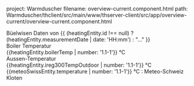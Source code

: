 project: Warmduscher
filename: overview-current.component.html
path: Warmduscher/thclient/src/main/www/thserver-client/src/app/overview-current/overview-current.component.html

<mat-card>
  <mat-card-header class="myHeader">
    <mat-card-title class="myTitle">
      Büelwisen Daten von {{ (heatingEntity.id  !== null) ? (heatingEntity.measurementDate  | date: 'HH:mm') : "..." }}
    </mat-card-title>
  </mat-card-header>
  <mat-card-content>
    <div fxLayout.xs="column" fxLayout.gt-xs="row">
      <div fxFlex.gt-xs="50" class="spacer">
        <div class="">Boiler Temperatur</div>
        <div class="mat-display-2 textBig">{{heatingEntity.boilerTemp | number: '1.1-1'}} °C</div>
      </div>
      <div fxFlex.gt-xs="50" class="">
        <div class=""> Aussen-Temperatur</div>
        <div class="mat-display-2 textBig">{{heatingEntity.ireg300TempOutdoor | number: '1.1-1'}} °C</div>
        <div class="mat-caption">{{meteoSwissEntity.temperature | number: '1.1-1'}} °C : Meteo-Schweiz Kloten</div>
      </div>
    </div>
  </mat-card-content>
  <mat-card-footer>
  </mat-card-footer>
</mat-card>
<app-boiler-chart [overviewMode]="true" class="standAlone"></app-boiler-chart>
<!--<app-overview-current-gauge></app-overview-current-gauge>-->